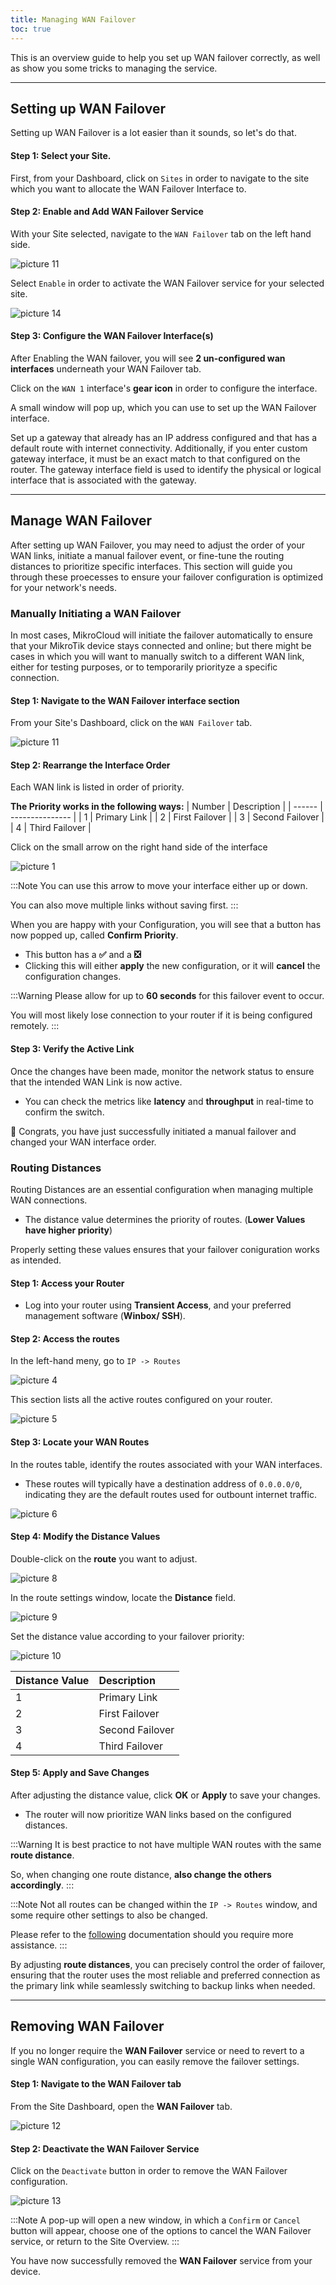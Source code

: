 ```yaml
---
title: Managing WAN Failover
toc: true
---
```


This is an overview guide to help you set up WAN failover correctly, as well as show you some tricks to managing the service.


---
## Setting up WAN Failover
Setting up WAN Failover is a lot easier than it sounds, so let's do that.

#### Step 1: Select your Site.
First,  from your Dashboard, click on `Sites` in order to navigate to the site which you want to allocate the WAN Failover Interface to.

#### Step 2: Enable and Add WAN Failover Service
With your Site selected, navigate to the `WAN Failover` tab on the left hand side.

![picture 11](https://cdn.mkcld.io/5140f6e5ea0581a733f16cb2ddaabe1ad6a9f31ff13cee496f42b29416288737.png)  

Select `Enable` in order to activate the WAN Failover service for your selected site.

![picture 14](https://cdn.mkcld.io/cbce7d387e8a8cc857a0fd038e0fcf1931097e57fc3d0b7be19d75dd6556038a.png)  


#### Step 3: Configure the WAN Failover Interface(s)
After Enabling the WAN failover, you will see **2 un-configured wan interfaces** underneath your WAN Failover tab.

Click on the `WAN 1` interface's **gear icon** in order to configure the interface.

A small window will pop up, which you can use to set up the WAN Failover interface.

Set up a gateway that already has an IP address configured and that has a default route with internet connectivity. Additionally, if you enter custom gateway interface, it must be an exact match to that configured on the router. The gateway interface field is used to identify the physical or logical interface that is associated with the gateway. 

---
## Manage WAN Failover
After setting up WAN Failover, you may need to adjust the order of your WAN links, initiate a manual failover event, or fine-tune the routing distances to prioritize specific interfaces.
This section will guide you through these proecesses to ensure your failover configuration is optimized for your network's needs.

### Manually Initiating a WAN Failover
In most cases, MikroCloud will initiate the failover automatically to ensure that your MikroTik device stays connected and online; but there might be cases in which you will want to manually switch to a different WAN link, either for testing purposes, or to temporarily priorityze a specific connection.

#### Step 1: Navigate to the WAN Failover interface section
From your Site's Dashboard, click on the `WAN Failover` tab.

![picture 11](https://cdn.mkcld.io/5140f6e5ea0581a733f16cb2ddaabe1ad6a9f31ff13cee496f42b29416288737.png)  

#### Step 2: Rearrange the Interface Order
Each WAN link is listed in order of priority.

**The Priority works in the following ways:**
| Number | Description     |
| ------ | --------------- |
| 1      | Primary Link    |
| 2      | First Failover  |
| 3      | Second Failover |
| 4      | Third Failover  |

Click on the small arrow on the right hand side of the interface

![picture 1](https://cdn.mkcld.io/653fc828a56606647142ffcb481a6a374306f9694214b0a7a85e4958bb8da6a5.png)  

:::Note
You can use this arrow to move your interface either up or down.

You can also move multiple links without saving first.
:::

When you are happy with your Configuration, you will see that a button has now popped up, called **Confirm Priority**.
* This button has a **:white_check_mark:** and a **:negative_squared_cross_mark:**
* Clicking this will either **apply** the new configuration, or it will **cancel** the configuration changes.

:::Warning
Please allow for up to **60 seconds** for this failover event to occur.

You will most likely lose connection to your router if it is being configured remotely.
:::

#### Step 3: Verify the Active Link
Once the changes have been made, monitor the network status to ensure that the intended WAN Link is now active.
* You can check the metrics like **latency** and **throughput** in real-time to confirm the switch.

🎉 Congrats, you have just successfully initiated a manual failover and changed your WAN interface order.


### Routing Distances
Routing Distances are an essential configuration when managing multiple WAN connections.
* The distance value determines the priority of routes. (**Lower Values have higher priority**)

Properly setting these values ensures that your failover coniguration works as intended.

#### Step 1: Access your Router
* Log into your router using **Transient Access**, and your preferred management software (**Winbox/ SSH**).

#### Step 2: Access the routes
In the left-hand meny, go to `IP -> Routes`

<!-- Insert Image here -->
![picture 4](https://cdn.mkcld.io/d6b9fcd52c429f5619c01df8af7823b46437daf5c884662dfaf1c271818b128e.png)  

This section lists all the active routes configured on your router.
<!-- Insert Image here -->
![picture 5](https://cdn.mkcld.io/11f5394f63dcbba2999980d3036d9ca6f6e4cafd7bd8ca091dce5d0165c3c2a8.png)  


#### Step 3: Locate your WAN Routes
In the routes table, identify the routes associated with your WAN interfaces.
* These routes will typically have a destination address of `0.0.0.0/0`, indicating they are the default routes used for outbount internet traffic.

<!-- Insert Image here -->
![picture 6](https://cdn.mkcld.io/61af023ae724093ca3a9903706fbcd8738eefadd13864a7c4b5ab425d7981409.png)  


#### Step 4: Modify the Distance Values
Double-click on the **route** you want to adjust. 
<!-- Insert Image here -->
![picture 8](https://cdn.mkcld.io/14469109fc4c0144d31c2c491c81a42cf9fa41a815d044d9ccd09b4c0a0a9c20.png)  
 


In the route settings window, locate the **Distance** field.
<!-- Insert Image here -->
![picture 9](https://cdn.mkcld.io/8767644bce350e95ca1ffc6a575cfd0a1f6f3ac52afff7e4e0c59331535cae35.png) 

Set the distance value according to your failover priority:
<!-- Insert Image here -->
![picture 10](https://cdn.mkcld.io/d6247e13c0782d615f06d59d411a184e4d8fd003c81d32f91ca24806415ef86c.png)  



| Distance Value | Description     |
| -------------- | :-------------- |
| 1              | Primary Link    |
| 2              | First Failover  |
| 3              | Second Failover |
| 4              | Third Failover  |


#### Step 5: Apply and Save Changes
After adjusting the distance value, click **OK** or **Apply** to save your changes.
* The router will now prioritize WAN links based on the configured distances.

:::Warning
It is best practice to not have multiple WAN routes with the same **route distance**.

So, when changing one route distance, **also change the others accordingly**.
:::

:::Note
Not all routes can be changed within the `IP -> Routes` window, and some require other settings to also be changed.

Please refer to the [following](https://help.mikrotik.com/docs/display/ROS/IP+Routing) documentation should you require more assistance.
:::

By adjusting **route distances**, you can precisely control the order of failover, ensuring that the router uses the most reliable and preferred connection as the primary link while seamlessly switching to backup links when needed.

---
## Removing WAN Failover
If you no longer require the **WAN Failover** service or need to revert to a single WAN configuration, you can easily remove the failover settings.

#### Step 1: Navigate to the WAN Failover tab
From the Site Dashboard, open the **WAN Failover** tab.

![picture 12](https://cdn.mkcld.io/5140f6e5ea0581a733f16cb2ddaabe1ad6a9f31ff13cee496f42b29416288737.png)  

#### Step 2: Deactivate the WAN Failover Service
Click on the `Deactivate` button in order to remove the WAN Failover configuration.

![picture 13](https://cdn.mkcld.io/22d1668ae610920818a0f44d8de8a53182e80387ee18e2ed8218588d8460cf7e.png)  

:::Note
A pop-up will open a new window, in which a `Confirm` or `Cancel` button will appear, choose one of the options to cancel the WAN Failover service, or return to the Site Overview.
:::

You have now successfully removed the **WAN Failover** service from your device.

